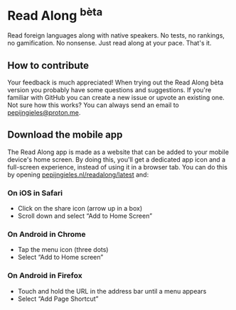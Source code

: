 # Read Along <sup>bèta</sup>
Read foreign languages along with native speakers. No tests, no rankings, no gamification. No nonsense. Just read along at your pace. That's it.

## How to contribute
Your feedback is much appreciated! When trying out the Read Along bèta version you probably have some questions and suggestions. If you're familiar with GitHub you can create a new issue or upvote an existing one. Not sure how this works? You can always send an email to <a href="mailto:pepijngieles@proton.me?subject=I got some feedback for Read Along&body=Hi Pepijn,%0D%0A %0D%0A">pepijngieles@proton.me</a>.

## Download the mobile app
The Read Along app is made as a website that can be added to your mobile device's home screen. By doing this, you'll get a dedicated app icon and a full-screen experience, instead of using it in a browser tab. You can do this by opening <a href="https://pepijngieles.nl/readalong/latest">pepijngieles.nl/readalong/latest</a> and:

### On iOS in Safari
- Click on the share icon (arrow up in a box)
- Scroll down and select “Add to Home Screen”

### On Android in Chrome
- Tap the menu icon (three dots)
- Select “Add to Home screen”

### On Android in Firefox
- Touch and hold the URL in the address bar until a menu appears
- Select “Add Page Shortcut”
